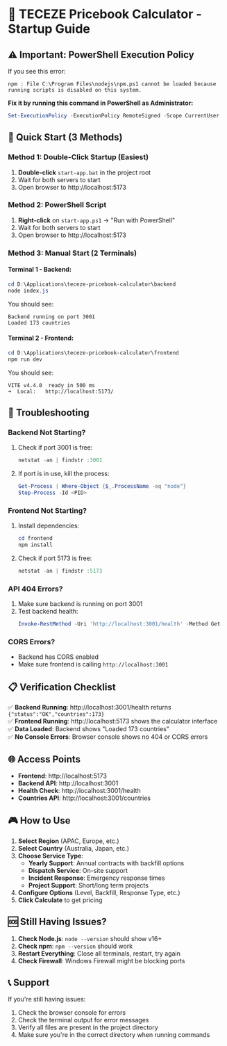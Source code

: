 # 🚀 TECEZE Pricebook Calculator - Startup Guide

## ⚠️ Important: PowerShell Execution Policy

If you see this error:
```
npm : File C:\Program Files\nodejs\npm.ps1 cannot be loaded because running scripts is disabled on this system.
```

**Fix it by running this command in PowerShell as Administrator:**
```powershell
Set-ExecutionPolicy -ExecutionPolicy RemoteSigned -Scope CurrentUser
```

## 🎯 Quick Start (3 Methods)

### Method 1: Double-Click Startup (Easiest)
1. **Double-click** `start-app.bat` in the project root
2. Wait for both servers to start
3. Open browser to http://localhost:5173

### Method 2: PowerShell Script
1. **Right-click** on `start-app.ps1` → "Run with PowerShell"
2. Wait for both servers to start
3. Open browser to http://localhost:5173

### Method 3: Manual Start (2 Terminals)

#### Terminal 1 - Backend:
```powershell
cd D:\Applications\teceze-pricebook-calculator\backend
node index.js
```
You should see:
```
Backend running on port 3001
Loaded 173 countries
```

#### Terminal 2 - Frontend:
```powershell
cd D:\Applications\teceze-pricebook-calculator\frontend
npm run dev
```
You should see:
```
VITE v4.4.0  ready in 500 ms
➜  Local:   http://localhost:5173/
```

## 🔧 Troubleshooting

### Backend Not Starting?
1. Check if port 3001 is free:
   ```powershell
   netstat -an | findstr :3001
   ```
2. If port is in use, kill the process:
   ```powershell
   Get-Process | Where-Object {$_.ProcessName -eq "node"}
   Stop-Process -Id <PID>
   ```

### Frontend Not Starting?
1. Install dependencies:
   ```powershell
   cd frontend
   npm install
   ```
2. Check if port 5173 is free:
   ```powershell
   netstat -an | findstr :5173
   ```

### API 404 Errors?
1. Make sure backend is running on port 3001
2. Test backend health:
   ```powershell
   Invoke-RestMethod -Uri 'http://localhost:3001/health' -Method Get
   ```

### CORS Errors?
- Backend has CORS enabled
- Make sure frontend is calling `http://localhost:3001`

## 📋 Verification Checklist

✅ **Backend Running**: http://localhost:3001/health returns `{"status":"OK","countries":173}`  
✅ **Frontend Running**: http://localhost:5173 shows the calculator interface  
✅ **Data Loaded**: Backend shows "Loaded 173 countries"  
✅ **No Console Errors**: Browser console shows no 404 or CORS errors  

## 🌐 Access Points

- **Frontend**: http://localhost:5173
- **Backend API**: http://localhost:3001
- **Health Check**: http://localhost:3001/health
- **Countries API**: http://localhost:3001/countries

## 🎮 How to Use

1. **Select Region** (APAC, Europe, etc.)
2. **Select Country** (Australia, Japan, etc.)
3. **Choose Service Type**:
   - **Yearly Support**: Annual contracts with backfill options
   - **Dispatch Service**: On-site support
   - **Incident Response**: Emergency response times
   - **Project Support**: Short/long term projects
4. **Configure Options** (Level, Backfill, Response Type, etc.)
5. **Click Calculate** to get pricing

## 🆘 Still Having Issues?

1. **Check Node.js**: `node --version` should show v16+
2. **Check npm**: `npm --version` should work
3. **Restart Everything**: Close all terminals, restart, try again
4. **Check Firewall**: Windows Firewall might be blocking ports

## 📞 Support

If you're still having issues:
1. Check the browser console for errors
2. Check the terminal output for error messages
3. Verify all files are present in the project directory
4. Make sure you're in the correct directory when running commands
